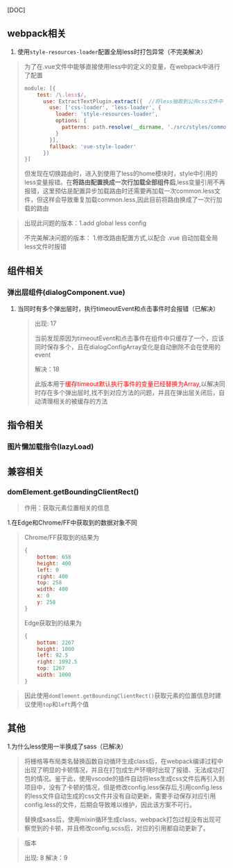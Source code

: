 [DOC]

## webpack相关

1. 使用`style-resources-loader`配置全局less时打包异常（不完美解决）
> ​		为了在.vue文件中能够直接使用less中的定义的变量，在webpack中进行了配置
>
> ````javascript
> module: [{
>     test: /\.less$/,
>       use: ExtractTextPlugin.extract({  //将less抽取到公共css文件中
>         use: ['css-loader', 'less-loader', {
>           loader: 'style-resources-loader',
>           options: {
>             patterns: path.resolve(__dirname, './src/styles/common/*.less')
>           }
>         }],
>         fallback: 'vue-style-loader'
>       })
> }]
> ````
>
> ​		但发现在切换路由时，进入到使用了less的home模块时，style中引用的less变量报错。在**将路由配置换成一次行加载全部组件后**,less变量引用不再报错，这里预估是配置异步加载路由时还需要再加载一次common.less文件，但这样会导致重复加载common.less,因此目前将路由换成了一次行加载的路由

> 出现此问题的版本：1.add global less config
>
> 不完美解决问题的版本： 1.修改路由配置方式,以配合 .vue 自动加载全局less文件时报错

## 组件相关

### 弹出层组件(dialogComponent.vue)

1. 当同时有多个弹出层时，执行timeoutEvent和点击事件时会报错（已解决）

   > 出现: 17   
   >
   > ​	当前发现原因为timeoutEvent和点击事件在组件中只缓存了一个，应该同时保存多个，且在dialogConfigArray变化是自动删除不会在使用的event
   >
   > 解决：18
   >
   > ​	此版本用于<span style="color: red">缓存timeout默认执行事件的变量已经替换为Array</span>,以解决同时存在多个弹出层时,找不到对应方法的问题，并且在弹出层关闭后，自动清理相关的被缓存的方法

## 指令相关

### 图片懒加载指令(lazyLoad)

## 兼容相关

### domElement.getBoundingClientRect()

> 作用：获取元素位置相关的信息

1.在Edge和Chrome/FF中获取到的数据对象不同

> Chrome/FF获取到的结果为
>
> ````javascript
> {
>     bottom: 658
>     height: 400
>     left: 0
>     right: 400
>     top: 258
>     width: 400
>     x: 0
>     y: 258
> }
> ````
>
> Edge获取到的结果为
>
> ````javascript
> {
>     bottom: 2267
>     height: 1000
>     left: 92.5
>     right: 1092.5
>     top: 1267
>     width: 1000
> }
> ````

> 因此使用`domElement.getBoundingClientRect()`获取元素的位置信息时建议使用`top`和`left`两个值

## 其他

1.为什么less使用一半换成了sass（已解决）

> ​		将栅格等布局类名替换函数自动循环生成class后，在webpack编译过程中出现了明显的卡顿情况，并且在打包成生产环境时出现了报错、无法成功打包的情况。鉴于此，使用vscode的插件自动将less生成css文件后再引入到项目中，没有了卡顿的情况，但是修改config.less保存后,引用config.less的less文件自动生成的css文件并没有自动更新，需要手动保存对应引用config.less的文件，后期会导致难以维护，因此该方案不可行。
>
> ​		替换成sass后，使用mixin循环生成class，webpack打包过程没有出现可察觉到的卡顿，并且修改config.scss后，对应的引用都自动更新了。

> 版本
>
> 出现: 8   解决：9

